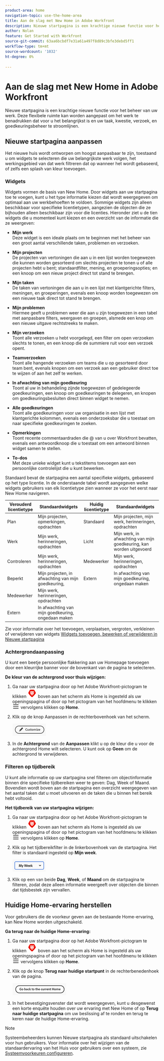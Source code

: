 ```yaml
---
product-area: home
navigation-topic: use-the-home-area
title: Aan de slag met New Home in Adobe Workfront
description: Nieuwe startpagina is een krachtige nieuwe functie voor het beheer van uw werk.
author: Nolan
feature: Get Started with Workfront
source-git-commit: 63aa6bcbdf7e31a61a497f8d89c3bfe3debd5ff1
workflow-type: tm+mt
source-wordcount: '1032'
ht-degree: 0%

---
```



# Aan de slag met New Home in Adobe Workfront

Nieuwe startpagina is een krachtige nieuwe functie voor het beheer van uw werk. Deze flexibele ruimte kan worden aangepast om het werk te benadrukken dat voor u het belangrijkst is en uw taak, kwestie, verzoek, en goedkeuringsbeheer te stroomlijnen.

## Nieuwe startpagina aanpassen

Het nieuwe huis wordt ontworpen om hoogst aanpasbaar te zijn, toestaand u om widgets te selecteren die uw belangrijkste werk volgen, het werkingsgebied van dat werk filtreren dat op wanneer het wordt gebaseerd, of zelfs een splash van kleur toevoegen.

### Widgets

Widgets vormen de basis van New Home. Door widgets aan uw startpagina toe te voegen, kunt u het type informatie kiezen dat wordt weergegeven om optimaal aan uw werkbehoeften te voldoen. Sommige widgets zijn alleen beschikbaar voor specifieke licentietypen, aangezien de objecten die ze bijhouden alleen beschikbaar zijn voor die licenties. Hieronder ziet u de tien widgets die u momenteel kunt kiezen en een overzicht van de informatie die ze weergeven:

* **Mijn werk**\
    Deze widget is een ideale plaats om te beginnen met het beheer van een groot aantal verschillende taken, problemen en verzoeken.

* **Mijn projecten**\
    De projecten van vertoningen die aan u in een lijst worden toegewezen die kunnen worden gesorteerd om slechts projecten te tonen u of alle projecten hebt u bent; standaardfilter, mening, en groeperingsopties; en een knoop om een nieuw project direct tot stand te brengen.

* **Mijn taken**\
    De taken van vertoningen die aan u in een lijst met klantgerichte filters, meningen, en groeperingen, evenals een knoop worden toegewezen om een nieuwe taak direct tot stand te brengen.

* **Mijn problemen**\
    Hiermee geeft u problemen weer die aan u zijn toegewezen in een tabel met aanpasbare filters, weergaven en groepen, alsmede een knop om een nieuwe uitgave rechtstreeks te maken.

* **Mijn verzoeken**\
    Toont alle verzoeken u hebt voorgelegd, een filter om open verzoeken slechts te tonen, en een knoop die de summiere ruit voor een verzoek opent.

* **Teamverzoeken**\
    Toont alle hangende verzoeken om teams die u op gesorteerd door team bent, evenals knopen om een verzoek aan een gebruiker direct toe te wijzen of aan het zelf te werken.

* **In afwachting van mijn goedkeuring**\
    Toont al uw in behandeling zijnde toegewezen of gedelegeerde goedkeuringen, een knoop om goedkeuringen te delegeren, en knopen om goedkeuringsbesluiten direct binnen widget te nemen.

* **Alle goedkeuringen**\
    Toont alle goedkeuringen voor uw organisatie in een lijst met klantgerichte kolommen, evenals een onderzoeksbar die u toestaat om naar specifieke goedkeuringen te zoeken.

* **Opmerkingen**\
    Toont recente commentaardraden die @ van u over Workfront bevatten, evenals een antwoordknoop die u toestaat om een antwoord binnen widget samen te stellen.

* **To-dos**\
    Met deze unieke widget kunt u tekstitems toevoegen aan een persoonlijke controlelijst die u kunt bewerken.

Standaard bevat de startpagina een aantal specifieke widgets, gebaseerd op het type licentie. In de onderstaande tabel wordt aangegeven welke widgets gebruikers van elk licentietype zien wanneer ze voor het eerst naar New Home navigeren.

| **Verouderd licentietype** | **Standaardwidgets** | **Huidig licentietype** | **Standaardwidgets** |
|---|---|---|---|
| Plan | Mijn projecten, opmerkingen, opdrachten | Standaard | Mijn projecten, mijn werk, herinneringen, opdrachten |
| Werk | Mijn werk, herinneringen, opdrachten | Licht | Mijn werk, in afwachting van mijn goedkeuring, kan worden uitgevoerd |
| Controleren | Mijn werk, herinneringen, opdrachten | Medewerker | Mijn werk, herinneringen, opdrachten |
| Beperkt | Mijn projecten, in afwachting van mijn goedkeuring, | Extern | In afwachting van mijn goedkeuring, ongedaan maken |
| Medewerker | Mijn werk, herinneringen, opdrachten |  |  |
| Extern | In afwachting van mijn goedkeuring, ongedaan maken |  |  |

Zie voor informatie over het toevoegen, verplaatsen, vergroten, verkleinen of verwijderen van widgets [Widgets toevoegen, bewerken of verwijderen in Nieuwe startpagina](/help/quicksilver/workfront-basics/using-home/new-home/add-edit-remove-widgets-in-new-home.md)

### Achtergrondaanpassing

U kunt een beetje persoonlijke flakkering aan uw Homepage toevoegen door een kleurrijke banner voor de bovenkant van de pagina te selecteren.

**De kleur van de achtergrond voor thuis wijzigen:**

1. Ga naar uw startpagina door op het Adobe Workfront-pictogram te klikken ![Adobe Workfront-pictogram](../new-home/assets/home-icon-30x29.png) boven aan het scherm als Home is ingesteld als uw openingspagina of door op het pictogram van het hoofdmenu te klikken ![Pictogram Hoofdmenu](../new-home/assets/main-menu-icon-left-nav.png) vervolgens klikken op **Home**.

1. Klik op de knop Aanpassen in de rechterbovenhoek van het scherm.

   ![Knop Aanpassen](../new-home/assets/customize-button.png)

1. In de **Achtergrond** van de **Aanpassen** klikt u op de kleur die u voor de achtergrond Home wilt selecteren. U kunt ook op **Geen** om de achtergrond te verwijderen.

### Filteren op tijdbereik

U kunt alle informatie op uw startpagina snel filteren om objectinformatie binnen drie specifieke tijdbereiken weer te geven: Dag, Week of Maand. Bovendien wordt boven aan de startpagina een overzicht weergegeven van het aantal taken dat u moet uitvoeren en de taken die u binnen het bereik hebt voltooid.

**Het tijdbereik van uw startpagina wijzigen:**

1. Ga naar uw startpagina door op het Adobe Workfront-pictogram te klikken ![Adobe Workfront-pictogram](../new-home/assets/home-icon-30x29.png) boven aan het scherm als Home is ingesteld als uw openingspagina of door op het pictogram van het hoofdmenu te klikken ![Pictogram Hoofdmenu](../new-home/assets/main-menu-icon-left-nav.png) vervolgens klikken op **Home**.

1. Klik op het tijdbereikfilter in de linkerbovenhoek van de startpagina. Het filter is standaard ingesteld op **Mijn week**.

   ![Vervolgkeuzelijst voor tijdbereikfilter](../new-home/assets/time-range-filter-dropdown-home.png)

1. Klik op een van beide **Dag**, **Week**, of **Maand** om de startpagina te filteren, zodat deze alleen informatie weergeeft over objecten die binnen dat tijdsbestek zijn vervallen.

## Huidige Home-ervaring herstellen

Voor gebruikers die de voorkeur geven aan de bestaande Home-ervaring, kan New Home worden uitgeschakeld.


**Ga terug naar de huidige Home-ervaring:**

1. Ga naar uw startpagina door op het Adobe Workfront-pictogram te klikken ![Adobe Workfront-pictogram](../new-home/assets/home-icon-30x29.png) boven aan het scherm als Home is ingesteld als uw openingspagina of door op het pictogram van het hoofdmenu te klikken ![Pictogram Hoofdmenu](../new-home/assets/main-menu-icon-left-nav.png) vervolgens klikken op **Home**.

1. Klik op de knop **Terug naar huidige startpunt** in de rechterbenedenhoek van de pagina.

   ![Terug naar huidige startknop](../new-home/assets/go-back-to-current-home-button.png)

1. In het bevestigingsvenster dat wordt weergegeven, kunt u desgewenst een korte enquête houden over uw ervaring met New Home of op **Terug naar huidige startpagina** om uw beslissing af te ronden en terug te keren naar de huidige Home-ervaring.

>[!NOTE]
>
> Systeembeheerders kunnen Nieuwe startpagina als standaard uitschakelen voor hun gebruikers. Voor informatie over het wijzigen van de standaardervaring van het Huis voor gebruikers over een systeem, zie [Systeemvoorkeuren configureren](/help/quicksilver/administration-and-setup/manage-workfront/security/configure-security-preferences.md).
